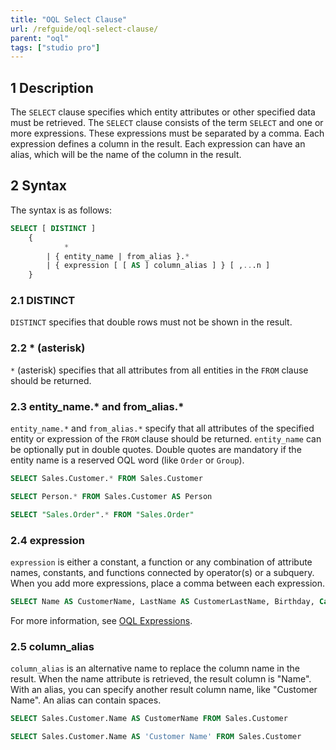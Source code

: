 ```yaml
---
title: "OQL Select Clause"
url: /refguide/oql-select-clause/
parent: "oql"
tags: ["studio pro"]
---
```


## 1 Description

The `SELECT` clause specifies which entity attributes or other specified data must be retrieved. The `SELECT` clause consists of the term `SELECT` and one or more expressions. These expressions must be separated by a comma. Each expression defines a column in the result. Each expression can have an alias, which will be the name of the column in the result.

## 2 Syntax

The syntax is as follows:

```sql
SELECT [ DISTINCT ]
	{
			*
		| { entity_name | from_alias }.*
		| { expression [ [ AS ] column_alias ] } [ ,...n ]
	}
```

### 2.1 DISTINCT

`DISTINCT` specifies that double rows must not be shown in the result.

### 2.2 * (asterisk)

`*` (asterisk) specifies that all attributes from all entities in the `FROM` clause should be returned.

### 2.3 entity_name.* and from_alias.*

`entity_name.*` and `from_alias.*` specify that all attributes of the specified entity or expression of the `FROM` clause should be returned. `entity_name` can be optionally put in double quotes. Double quotes are mandatory if the entity name is a reserved OQL word (like `Order` or `Group`).

```sql
SELECT Sales.Customer.* FROM Sales.Customer
```

```sql
SELECT Person.* FROM Sales.Customer AS Person
```

```sql
SELECT "Sales.Order".* FROM "Sales.Order"
```
### 2.4 expression

`expression` is either a constant, a function or any combination of attribute names, constants, and functions connected by operator(s) or a subquery. When you add more expressions, place a comma between each expression.

```sql
SELECT Name AS CustomerName, LastName AS CustomerLastName, Birthday, Category FROM Sales.Customer
```

For more information, see [OQL Expressions](oql-expressions).

### 2.5 column_alias

`column_alias` is an alternative name to replace the column name in the result. When the name attribute is retrieved, the result column is "Name". With an alias, you can specify another result column name, like "Customer Name". An alias can contain spaces.

```sql
SELECT Sales.Customer.Name AS CustomerName FROM Sales.Customer
```

```sql
SELECT Sales.Customer.Name AS 'Customer Name' FROM Sales.Customer
```
